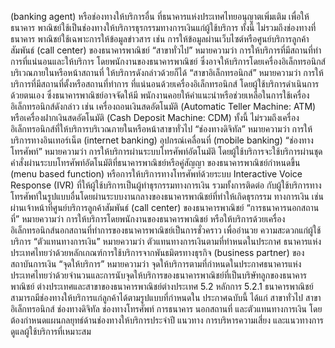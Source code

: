 (banking agent) หรือช่องทางให้บริการอื่น ที่ธนาคารแห่งประเทศไทยอนุญาตเพิ่มเติม เพื่อให้ธนาคาร
พาณิชย์ใช้เป็นช่องทางให้บริการธุรกรรมทางการเงินแก่ผู้ใช้บริการ ทั้งนี้ ไม่รวมถึงช่องทางที่ธนาคาร
พาณิชย์ใช้เฉพาะการให้ข้อมูลข่าวสาร เช่น การให้ข้อมูลผ่านเว็บไซต์หรือศูนย์บริการลูกค้าสัมพันธ์
(call center) ของธนาคารพาณิชย์
“สาขาทั่วไป” หมายความว่า การให้บริการที่มีสถานที่ทําการที่แน่นอนและให้บริการ
โดยพนักงานของธนาคารพาณิชย์ ซึ่งอาจให้บริการโดยเครื่องอิเล็กทรอนิกส์บริเวณภายในหรือหน้าสถานที่
ให้บริการดังกล่าวด้วยก็ได้
“สาขาอิเล็กทรอนิกส์” หมายความว่า การให้บริการที่มีสถานที่ตั้งหรือสถานที่ทําการ
ที่แน่นอนด้วยเครื่องอิเล็กทรอนิกส์ โดยผู้ใช้บริการดำเนินการด้วยตนเอง ซึ่งธนาคารพาณิชย์อาจจัดให้มี
พนักงานคอยให้คําแนะนําหรือช่วยเหลือในการใช้เครื่องอิเล็กทรอนิกส์ดังกล่าว เช่น เครื่องถอนเงินสดอัตโนมัติ
(Automatic Teller Machine: ATM) หรือเครื่องฝากเงินสดอัตโนมัติ (Cash Deposit Machine: CDM)
ทั้งนี้ ไม่รวมถึงเครื่องอิเล็กทรอนิกส์ที่ให้บริการบริเวณภายในหรือหน้าสาขาทั่วไป
“ช่องทางดิจิทัล” หมายความว่า การให้บริการทางอินเทอร์เน็ต (internet banking)
อุปกรณ์เคลื่อนที่ (mobile banking)
“ช่องทางโทรศัพท์” หมายความว่า การให้บริการผ่านระบบโทรศัพท์อัตโนมัติ
โดยผู้ใช้บริการจะใช้บริการผ่านชุดคำสั่งผ่านระบบโทรศัพท์อัตโนมัติที่ธนาคารพาณิชย์หรือคู่สัญญา
ของธนาคารพาณิชย์กำหนดขึ้น (menu based function) หรือการให้บริการทางโทรศัพท์ด้วยระบบ
Interactive Voice Response (IVR) ที่ให้ผู้ใช้บริการเป็นผู้ทำธุรกรรมทางการเงิน รวมทั้งการติดต่อ
กับผู้ใช้บริการทางโทรศัพท์ในรูปแบบอื่นโดยผ่านระบบงานกลางของธนาคารพาณิชย์ที่ทำให้เกิดธุรกรรม
ทางการเงิน เช่น ผ่านเจ้าหน้าที่ศูนย์บริการลูกค้าสัมพันธ์ (call center) ของธนาคารพาณิชย์
“การธนาคารนอกสถานที่” หมายความว่า การให้บริการโดยพนักงานของธนาคารพาณิชย์
หรือให้บริการด้วยเครื่องอิเล็กทรอนิกส์นอกสถานที่ทําการของธนาคารพาณิชย์เป็นการชั่วคราว เพื่ออำนวย
ความสะดวกแก่ผู้ใช้บริการ
“ตัวแทนทางการเงิน” หมายความว่า ตัวแทนทางการเงินตามที่ทําหนดในประกาศ
ธนาคารแห่งประเทศไทยว่าด้วยหลักเกณฑ์การใช้บริการจากพันธมิตรทางธุรกิจ (business partner)
ของสถาบันการเงิน
“จุดให้บริการ” หมายความว่า จุดให้บริการตามที่กำหนดในประกาศธนาคารแห่ง
ประเทศไทยว่าด้วยจํานวนและการนับจุดให้บริการของธนาคารพาณิชย์ที่เป็นบริษัทลูกของธนาคารพาณิชย์
ต่างประเทศและสาขาของธนาคารพาณิชย์ต่างประเทศ
5.2 หลักการ
5.2.1 ธนาคารพาณิชย์สามารถมีช่องทางให้บริการแก่ลูกค้าได้ตามรูปแบบที่กำหนดใน
ประกาศฉบับนี้ ได้แก่ สาขาทั่วไป สาขาอิเล็กทรอนิกส์ ช่องทางดิจิทัล ช่องทางโทรศัพท์ การธนาคาร
นอกสถานที่ และตัวแทนทางการเงิน โดยต้องกําหนดแผนกลยุทธ์ด้านช่องทางให้บริการประจำปี แนวทาง
การบริหารความเสี่ยง และแนวทางการดูแลผู้ใช้บริการที่เหมาะสม
